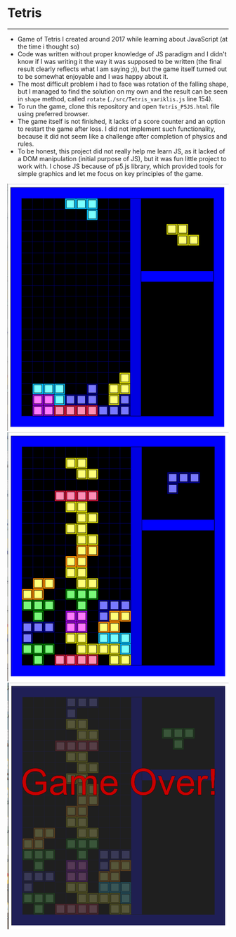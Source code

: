 # Tetris

---

- Game of Tetris I created around 2017 while learning about JavaScript (at the time i thought so)
- Code was written without proper knowledge of JS paradigm and I didn't know if I was writing it the way it was supposed to be written (the final result clearly reflects what I am saying ;)), but the game itself turned out to be somewhat enjoyable and I was happy about it.
- The most difficult problem i had to face was rotation of the falling shape, but I managed to find the solution on my own and the result can be seen in `shape` method, called `rotate` (`./src/Tetris_variklis.js` line 154).
- To run the game, clone this repository and open `Tetris_P5JS.html` file using preferred browser.
- The game itself is not finished, it lacks of a score counter and an option to restart the game after loss. I did not implement such functionality, because it did not seem like a challenge after completion of physics and rules.
- To be honest, this project did not really help me learn JS, as it lacked of a DOM manipulation (initial purpose of JS), but it was fun little project to work with. I chose JS because of p5.js library, which provided tools for simple graphics and let me focus on key principles of the game.

![](https://raw.githubusercontent.com/d1j/Tetris/master/screenshots/1.png)
![](https://raw.githubusercontent.com/d1j/Tetris/master/screenshots/2.png)
![](https://raw.githubusercontent.com/d1j/Tetris/master/screenshots/3.png)
